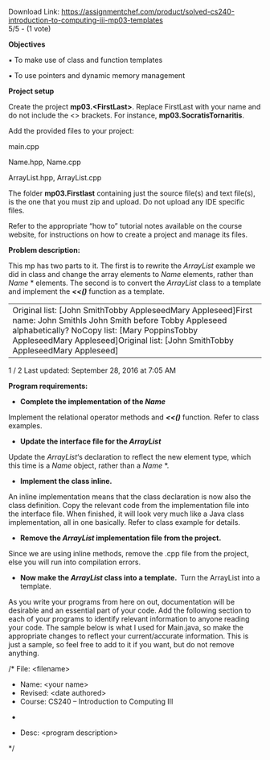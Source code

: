 Download Link: https://assignmentchef.com/product/solved-cs240-introduction-to-computing-iii-mp03-templates
<br>
5/5 - (1 vote)







<strong>Objectives</strong>

&#x25aa; To make use of class and function templates

&#x25aa; To use pointers and dynamic memory management

<strong>Project setup</strong>

Create the project <strong>mp03.&lt;FirstLast&gt;</strong>. Replace FirstLast with your name and do not include the &lt;&gt; brackets. For instance, <strong>mp03.SocratisTornaritis</strong>.

Add the provided files to your project:

main.cpp

Name.hpp, Name.cpp

ArrayList.hpp, ArrayList.cpp

The folder <strong>mp03.Firstlast</strong> containing just the source file(s) and text file(s), is the one that you must zip and upload. Do not upload any IDE specific files.

Refer to the appropriate “how to” tutorial notes available on the course website, for instructions on how to create a project and manage its files.

<strong>Problem description:</strong>

This mp has two parts to it. The first is to rewrite the <em>ArrayList</em> example we did in class and change the array elements to <em>Name</em> elements, rather than <em>Name</em> * elements. The second is to convert the <em>ArrayList</em> class to a template and implement the <strong><em>&lt;&lt;()</em></strong> function as a template.




<table width="624">

 <tbody>

  <tr>

   <td width="624">Original list: [John SmithTobby AppleseedMary Appleseed]First name: John SmithIs John Smith before Tobby Appleseed alphabetically? NoCopy list: [Mary PoppinsTobby AppleseedMary Appleseed]Original list: [John SmithTobby AppleseedMary Appleseed]</td>

  </tr>

 </tbody>

</table>

1 / 2                                                                                                                                      Last updated: September 28, 2016 at 7:05 AM

<strong>Program requirements:</strong>

<ul>

 <li><strong>Complete the implementation of the </strong><strong><em>Name</em> </strong></li>

</ul>

Implement the relational operator methods and <strong><em>&lt;&lt;()</em></strong> function. Refer to class examples.

<ul>

 <li><strong>Update the interface file for the </strong><strong><em>ArrayList</em></strong></li>

</ul>

Update the <em>ArrayList</em>‘s declaration to reflect the new element type, which this time is a <em>Name</em> object, rather than a <em>Name</em> *.

<ul>

 <li><strong>Implement the class inline.</strong></li>

</ul>

An inline implementation means that the class declaration is now also the class definition. Copy the relevant code from the implementation file into the interface file. When finished, it will look very much like a Java class implementation, all in one basically. Refer to class example for details.

<ul>

 <li><strong>Remove the </strong><strong><em>ArrayList</em> implementation file from the project.</strong></li>

</ul>

Since we are using inline methods, remove the .cpp file from the project, else you will run into compilation errors.

<ul>

 <li><strong>Now make the </strong><strong><em>ArrayList</em> class into a template. </strong> Turn the ArrayList into a template.</li>

</ul>

As you write your programs from here on out, documentation will be desirable and an essential part of your code. Add the following section to each of your programs to identify relevant information to anyone reading your code. The sample below is what I used for Main.java, so make the appropriate changes to reflect your current/accurate information. This is just a sample, so feel free to add to it if you want, but do not remove anything.

/*    File: &lt;filename&gt;

<ul>

 <li>Name: &lt;your name&gt;</li>

 <li>Revised: &lt;date authored&gt;</li>

 <li>Course: CS240 – Introduction to Computing III</li>

</ul>

*

<ul>

 <li>Desc: &lt;program description&gt;</li>

</ul>

*/